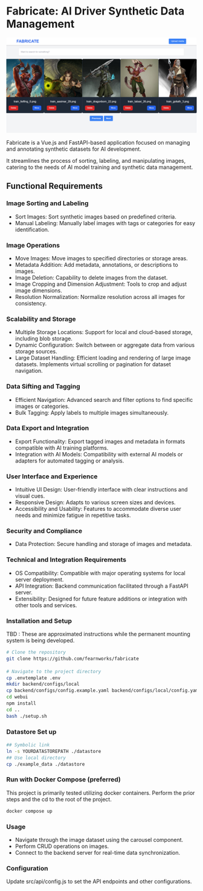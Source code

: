 
# Fabricate: AI Driver Synthetic Data Management

![Fabricate Splash](static/fabricate.png)

Fabricate is a Vue.js and FastAPI-based application focused on managing and annotating synthetic datasets for AI development. 

It streamlines the process of sorting, labeling, and manipulating images, catering to the needs of AI model training and synthetic data management.

## Functional Requirements
### Image Sorting and Labeling
- Sort Images: Sort synthetic images based on predefined criteria.
- Manual Labeling: Manually label images with tags or categories for easy identification.
### Image Operations
- Move Images: Move images to specified directories or storage areas.
- Metadata Addition: Add metadata, annotations, or descriptions to images.
- Image Deletion: Capability to delete images from the dataset.
- Image Cropping and Dimension Adjustment: Tools to crop and adjust image dimensions.
- Resolution Normalization: Normalize resolution across all images for consistency.
### Scalability and Storage
- Multiple Storage Locations: Support for local and cloud-based storage, including blob storage.
- Dynamic Configuration: Switch between or aggregate data from various storage sources.
- Large Dataset Handling: Efficient loading and rendering of large image datasets. Implements virtual scrolling or pagination for dataset navigation.
### Data Sifting and Tagging
- Efficient Navigation: Advanced search and filter options to find specific images or categories.
- Bulk Tagging: Apply labels to multiple images simultaneously.
### Data Export and Integration
- Export Functionality: Export tagged images and metadata in formats compatible with AI training platforms.
- Integration with AI Models: Compatibility with external AI models or adapters for automated tagging or analysis.
### User Interface and Experience
- Intuitive UI Design: User-friendly interface with clear instructions and visual cues.
- Responsive Design: Adapts to various screen sizes and devices.
- Accessibility and Usability: Features to accommodate diverse user needs and minimize fatigue in repetitive tasks.
### Security and Compliance
- Data Protection: Secure handling and storage of images and metadata.
### Technical and Integration Requirements
- OS Compatibility: Compatible with major operating systems for local server deployment.
- API Integration: Backend communication facilitated through a FastAPI server.
- Extensibility: Designed for future feature additions or integration with other tools and services.

### Installation and Setup
TBD : These are approximated instructions while the permanent mounting system is being developed. 

```bash
# Clone the repository
git clone https://github.com/fearnworks/fabricate

# Navigate to the project directory
cp .envtemplate .env 
mkdir backend/configs/local
cp backend/configs/config.example.yaml backend/configs/local/config.yaml # Update config file with your own values
cd webui
npm install 
cd ..
bash ./setup.sh 
```

### Datastore Set up 

```bash 
## Symbolic link
ln -s YOURDATASTOREPATH ./datastore
## Use local directory
cp ./example_data ./datastore
``` 

### Run with Docker Compose (preferred)
This project is primarily tested utilizing docker containers. Perform the prior steps and the cd to the root of the project.

```bash
docker compose up 
``` 

### Usage
- Navigate through the image dataset using the carousel component.
- Perform CRUD operations on images.
- Connect to the backend server for real-time data synchronization.

### Configuration

Update src/api/config.js to set the API endpoints and other configurations.

